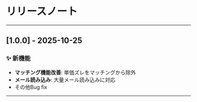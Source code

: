 # リリースノート

---

## [1.0.0] - 2025-10-25
### ✨ 新機能
- **マッチング機能改善**: 単価ズレをマッチングから除外
- **メール読み込み**: 大量メール読み込みに対応
- その他Bug fix

---
